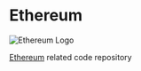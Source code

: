 # Ethereum

![Ethereum Logo](https://ethereum.org/images/logos/ETHEREUM-LOGO_LANDSCAPE_Black_small.png)

[Ethereum](https://ethereum.org/) related code repository

